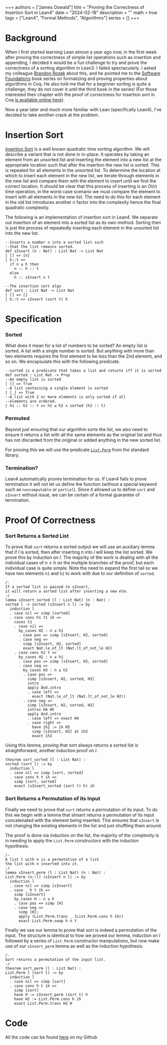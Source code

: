 +++ 
authors = ["James Oswald"]
title = "Proving the Correctness of Insertion Sort in Lean4" 
date = "2024-02-18"
description = ""
math = true
tags = ["Lean4", "Formal Methods", "Algorithms"]
series = []
+++

# Background

When I first started learning Lean almost a year ago now, in the first week after proving the correctness of simple list operations such as insertion and appending, I decided it would be a fun challenge to try and prove the correctness of a sorting algorithm in Lean3. I failed spectacularly. I asked my colleague [Brandon Rozek](https://brandonrozek.com/) about this, and he pointed me to the [Software Foundations](https://softwarefoundations.cis.upenn.edu/) book series on formalizing and proving properties about algorithms in Coq. He also told me that for a beginner sorting is quite a challenge, they do not cover it until the third book in the series! (For those interested their chapter with the proof of correctness for insertion sort in Coq [is available online here](https://softwarefoundations.cis.upenn.edu/vfa-current/Sort.html)). 

Now a year later and much more familiar with Lean (specifically Lean4), I've decided to take another crack at the problem. 

# Insertion Sort

[Insertion Sort](https://en.wikipedia.org/wiki/Insertion_sort) is a well known quadratic time sorting algorithm. We will describe a variant that is not done in in-place. It operates by taking an element from an unsorted list and inserting the element into a new list at the appropriate location such that after the insertion the new list is sorted. This is repeated for all elements in the unsorted list. To determine the location at which to insert each element in the new list, we iterate through elements in the new list and compare them with the element to insert until we find the correct location. It should be clear that this process of inserting is an $O(n)$ time operation, in the worst case scenario we must compare the element to insert with all elements in the new list. The need to do this for each element in the old list introduces another $n$ factor into the complexity hence the final quadratic complexity. 

The following is an implementation of insertion sort in Lean4. We separate out insertion of an element into a sorted list as its own method. Sorting then is just the process of repeatedly inserting each element in the unsorted list into the new list.     

```lean
--Inserts a number n into a sorted list such 
--that the list remains sorted.
def sInsert (n : Nat) : List Nat -> List Nat
| [] => [n]
| h::t =>
  if n ≤ h then
    n :: h :: t
  else
    h :: sInsert n t

--The insertion sort algo 
def sort : List Nat -> List Nat
| [] => []
| h::t => sInsert (sort t) h
```

# Specification

### Sorted

What does it mean for a list of numbers to be sorted? 
An empty list is sorted. A list with a single number is sorted. But anything with more than two
elements requires the first element to be less than the 2nd element, and so on. We encapsulate
this with the following predicate. 

```lean
--sorted is a predicate that takes a list and returns iff it is sorted
def sorted : List Nat -> Prop
--An empty list is sorted
| [] => True
--A list containing a single element is sorted
| [_] => True 
--A list with 2 or more elements is only sorted if all
--elements are ordered.
| h1 :: h2 :: t => h1 ≤ h2 ∧ sorted (h2 :: t)
```
### Permuted

Beyond just ensuring that our algorithm sorts the list, we also need to ensure it returns
a list with all the same elements as the original list and thus has not discarded from the
original or added anything in the new sorted list.

For proving this we will use the predicate [`List.Perm`](https://leanprover-community.github.io/mathlib4_docs/Std/Data/List/Basic.html#List.Perm) from the standard library.

### Termination?

Lean4 automatically proves termination for us. If Lean4 fails to prove termination it will not let us define the function (without a special keyword such as `noncomputable` or `partial`). Since it allowed us to define `sort` and `sInsert` without issue, we can be certain of a formal guarantee of termination. 

# Proof Of Correctness

### Sort Returns a Sorted List

To prove that `sort` returns a sorted output we will use an auxiliary lemma that if $l$ is sorted, then after inserting $n$ into $l$
will keep the list sorted. We prove this by induction on $l$. The majority of the work is dealing with all the 
individual cases of $n \leq h$ on the multiple branches of the proof, but each individual case is quite simple.
Note the need to expand the first tail so we have two elements `h1` and `h2` to work with due to our definition of `sorted`.

```lean
/-
If a sorted list is passed to sInsert,
it will return a sorted list after inserting a new elm.
-/
lemma sInsert_sorted (l : List Nat) (n : Nat) :
sorted l -> sorted (sInsert n l) := by
  induction l
  . case nil => simp [sorted]
  . case cons h1 t1 ih =>
    cases t1
    . case nil =>
      by_cases H2 : n ≤ h1
      . case pos => simp [sInsert, H2, sorted]
      . case neg =>
        simp [sInsert, H2, sorted]
        exact Nat.le_of_lt (Nat.lt_of_not_le H2)
    . case cons h2 t =>
      by_cases H2 : n ≤ h1
      . case pos => simp [sInsert, H2, sorted]
      . case neg =>
        by_cases H3 : n ≤ h2
        . case pos =>
          simp [sInsert, H2, sorted, H3]
          intro _
          apply And.intro
          . case left =>
            exact (Nat.le_of_lt (Nat.lt_of_not_le H2))
        . case neg =>
          simp [sInsert, H2, sorted, H3]
          intros H4 H5
          apply And.intro
          . case left => exact H4
          . case right =>
            have ih2 := ih H5
            simp [sInsert, H3] at ih2
            exact ih2
```

Using this lemma, proving that sort always returns a sorted list is straightforward, another induction proof on $l$. 

```lean
theorem sort_sorted (l : List Nat) :
sorted (sort l) := by
  induction l
  . case nil => simp [sort, sorted]
  . case cons h t ih =>
    simp [sort, sorted]
    exact (sInsert_sorted (sort t) h) ih
```

### Sort Returns a Permutation of its Input

Finally we need to prove that `sort` returns a permutation of its input. To do this we begin with a lemma 
that sInsert returns a permutation of its input concatenated with the element being inserted. This 
ensures that `sInsert` is not changing the existing elements in the list and just shuffling them around.

The proof is done via induction on the list, the majority of the complexity
is in needing to apply the `List.Perm` constructors with the induction hypothesis.

```lean
/-
A list l with n is a permutation of a list
the list with n inserted into it.
-/
lemma sInsert_perm (l : List Nat) (n : Nat) :
List.Perm (n::l) (sInsert n l) := by
  induction l
  . case nil => simp [sInsert]
  . case _ h t ih =>
    simp [sInsert]
    by_cases H : n ≤ h
    . case pos => simp [H]
    . case neg =>
      simp [H];
      apply (List.Perm.trans _ (List.Perm.cons h ih))
      exact List.Perm.swap h n t
```

Finally we use our lemma to prove that sort is indeed a permutation of the input.
The structure is identical to how we proved our lemma, induction on $l$ followed
by a series of `List.Perm` constructor manipulations, but now make use of our `sInsert_perm`
lemma as well as the induction hypothesis.   

```lean
/-
Sort returns a permutation of the input list.
-/
theorem sort_perm (l : List Nat) :
List.Perm l (sort l) := by
  induction l
  . case nil => simp [sort]
  . case cons h t ih =>
    simp [sort]
    have H := sInsert_perm (sort t) h
    have H2 := List.Perm.cons h ih
    exact List.Perm.trans H2 H
```

# Code

All the code can be found [here](https://github.com/James-Oswald/insertion-sort) on my Github
